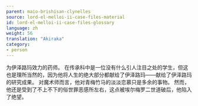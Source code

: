 ```yaml
---
parent: maio-brishisan-clynelles
source: lord-el-melloi-ii-case-files-material
id: lord-el-melloi-ii-case-files-glossary
language: zh
weight: 56
translation: "Akiraka"
category:
- person
---
```


为伊泽路玛效力的药师。
在传承科中是一位没有什么引人注目之处的学生，但这也是理所当然的，因为他将人生的绝大部分都献给了伊泽路玛——献给了伊泽路玛的研究成果。
对魔术师而言，他对青梅竹马的淡淡恋慕只是多余的事物。
然而，他还是受到了不上不下的俗世罪恶感所左右，这点被埃尔梅罗二世道破后，他陷入了绝望。
